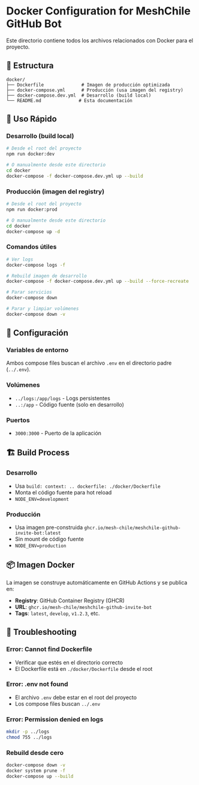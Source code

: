 # Docker Configuration for MeshChile GitHub Bot

Este directorio contiene todos los archivos relacionados con Docker para el proyecto.

## 📁 Estructura

```
docker/
├── Dockerfile              # Imagen de producción optimizada
├── docker-compose.yml      # Producción (usa imagen del registry)
├── docker-compose.dev.yml  # Desarrollo (build local)
└── README.md              # Esta documentación
```

## 🚀 Uso Rápido

### Desarrollo (build local)
```bash
# Desde el root del proyecto
npm run docker:dev

# O manualmente desde este directorio
cd docker
docker-compose -f docker-compose.dev.yml up --build
```

### Producción (imagen del registry)
```bash
# Desde el root del proyecto
npm run docker:prod

# O manualmente desde este directorio
cd docker
docker-compose up -d
```

### Comandos útiles
```bash
# Ver logs
docker-compose logs -f

# Rebuild imagen de desarrollo
docker-compose -f docker-compose.dev.yml up --build --force-recreate

# Parar servicios
docker-compose down

# Parar y limpiar volúmenes
docker-compose down -v
```

## 🔧 Configuración

### Variables de entorno
Ambos compose files buscan el archivo `.env` en el directorio padre (`../.env`).

### Volúmenes
- `../logs:/app/logs` - Logs persistentes
- `..:/app` - Código fuente (solo en desarrollo)

### Puertos
- `3000:3000` - Puerto de la aplicación

## 🏗️ Build Process

### Desarrollo
- Usa `build: context: .. dockerfile: ./docker/Dockerfile`
- Monta el código fuente para hot reload
- `NODE_ENV=development`

### Producción
- Usa imagen pre-construida `ghcr.io/mesh-chile/meshchile-github-invite-bot:latest`
- Sin mount de código fuente
- `NODE_ENV=production`

## 📦 Imagen Docker

La imagen se construye automáticamente en GitHub Actions y se publica en:
- **Registry**: GitHub Container Registry (GHCR)
- **URL**: `ghcr.io/mesh-chile/meshchile-github-invite-bot`
- **Tags**: `latest`, `develop`, `v1.2.3`, etc.

## 🐛 Troubleshooting

### Error: Cannot find Dockerfile
- Verificar que estés en el directorio correcto
- El Dockerfile está en `./docker/Dockerfile` desde el root

### Error: .env not found
- El archivo `.env` debe estar en el root del proyecto
- Los compose files buscan `../.env`

### Error: Permission denied en logs
```bash
mkdir -p ../logs
chmod 755 ../logs
```

### Rebuild desde cero
```bash
docker-compose down -v
docker system prune -f
docker-compose up --build
```
